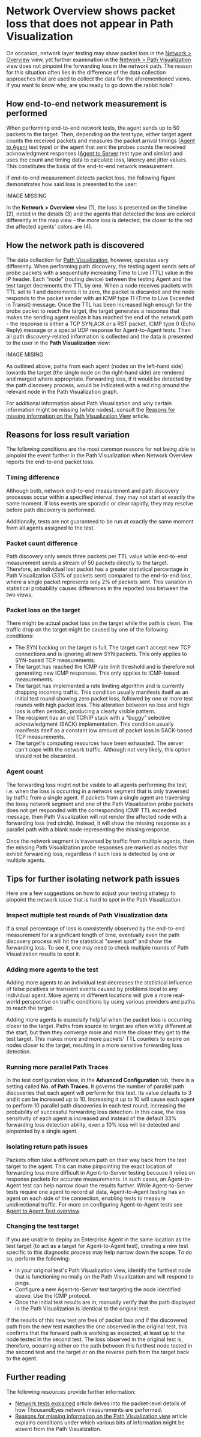 # Network Overview shows packet loss that does not appear in Path Visualization

On occasion, network layer testing may show packet loss in the [Network &gt; Overview](https://success.thousandeyes.com/PublicArticlePage?articleIdParam=kA0E0000000CmmtKAC_Using-the-Network-Overview-view) view, yet further examination in the [Network &gt; Path Visualization](https://success.thousandeyes.com/PublicArticlePage?articleIdParam=kA0E0000000CmmiKAC_Using-the-Path-Visualization-View) view does not pinpoint the forwarding loss in the network path. The reason for this situation often lies in the difference of the data collection approaches that are used to collect the data for the aforementioned views. If you want to know why, are you ready to go down the rabbit hole?

## How end-to-end network measurement is performed

 When performing end-to-end network tests, the agent sends up to 50 packets to the target. Then, depending on the test type, either target agent counts the received packets and measures the packet arrival timings \([Agent to Agent](https://success.thousandeyes.com/PublicArticlePage?articleIdParam=kA0E0000000CmmwKAC_Agent-to-Agent-Test-overview) test type\) or the agent that sent the probes counts the received acknowledgment responses \([Agent to Server](https://success.thousandeyes.com/PublicArticlePage?articleIdParam=kA0E0000000Cmo3KAC_Network-tests-explained) test type and similar\) and uses the count and timing data to calculate loss, latency and jitter values. This constitutes the basis of the end-to-end network measurement.

If end-to-end measurement detects packet loss, the following figure demonstrates how said loss is presented to the user:

IMAGE MISSING

In the **Network &gt; Overview** view \(1\), the loss is presented on the timeline \(2\), noted in the details \(3\) and the agents that detected the loss are colored differently in the map view - the more loss is detected, the closer to the red the affected agents' colors are \(4\).  

## How the network path is discovered

 The data collection for [Path Visualization](https://success.thousandeyes.com/PublicArticlePage?articleIdParam=kA0E0000000CmmiKAC_Using-the-Path-Visualization-View), however, operates very differently. When performing path discovery, the testing agent sends sets of probe packets with a sequentially increasing Time to Live \(TTL\) value in the IP header. Each “node” \(routing device\) between the testing Agent and the test target decrements the TTL by one. When a node receives packets with TTL set to 1 and decrements it to zero, the packet is discarded and the node responds to the packet sender with an ICMP type 11 \(Time to Live Exceeded in Transit\) message. Once the TTL has been increased high enough for the probe packet to reach the target, the target generates a response that makes the sending agent realize it has reached the end of the network path - the response is either a TCP SYN,ACK or a RST packet, ICMP type 0 \(Echo Reply\) message or a special UDP response for Agent-to-Agent tests. Then all path discovery-related information is collected and the data is presented to the user in the **Path Visualization** view:

IMAGE MISING

As outlined above, paths from each agent \(nodes on the left-hand side\) towards the target \(the single node on the right-hand side\) are rendered and merged where appropriate. Forwarding loss, if it would be detected by the path discovery process, would be indicated with a red ring around the relevant node in the Path Visualization graph.

For additional information about Path Visualization and why certain information might be missing \(white nodes\), consult the [Reasons for missing information on the Path Visualization View](https://success.thousandeyes.com/PublicArticlePage?articleIdParam=kA0E0000000Cmn4KAC) article.  

## Reasons for loss result variation

 The following conditions are the most common reasons for not being able to pinpoint the event further in the Path Visualization when Network Overview reports the end-to-end packet loss.

### Timing difference

 Although both, network end-to-end measurement and path discovery processes occur within a specified interval, they may not start at exactly the same moment. If loss events are sporadic or clear rapidly, they may resolve before path discovery is performed.

Additionally, tests are not guaranteed to be run at exactly the same moment from all agents assigned to the test.

### Packet count difference

 Path discovery only sends three packets per TTL value while end-to-end measurement sends a stream of 50 packets directly to the target. Therefore, an individual lost packet has a greater statistical percentage in Path Visualization \(33% of packets sent\) compared to the end-to-end loss, where a single packet represents only 2% of packets sent. This variation in statistical probability causes differences in the reported loss between the two views.

### Packet loss on the target

 There might be actual packet loss on the target while the path is clean. The traffic drop on the target might be caused by one of the following conditions:

* The SYN backlog on the target is full. The target can't accept new TCP connections and is ignoring all new SYN packets. This only applies to SYN-based TCP measurements.
* The target has reached the ICMP rate limit threshold and is therefore not generating new ICMP responses. This only applies to ICMP-based measurements.
* The target has implemented a rate limiting algorithm and is currently dropping incoming traffic. This condition usually manifests itself as an initial test round showing zero packet loss, followed by one or more test rounds with high packet loss. This alteration between no loss and high loss is often periodic, producing a clearly visible pattern.
* The recipient has an old TCP/IP stack with a "buggy" selective acknowledgment \(SACK\) implementation. This condition usually manifests itself as a constant low amount of packet loss in SACK-based TCP measurements.
* The target's computing resources have been exhausted. The server can't cope with the network traffic. Although not very likely, this option should not be discarded.

### Agent count

The forwarding loss might not be visible to all agents performing the test, i.e. when the loss is occurring in a network segment that is only traversed by traffic from a single agent. If packets from a single agent are traversing the lossy network segment and one of the Path Visualization probe packets does not get responded with the corresponding ICMP TTL exceeded message, then Path Visualization will not render the affected node with a forwarding loss \(red circle\). Instead, it will show the missing response as a parallel path with a blank node representing the missing response.

Once the network segment is traversed by traffic from multiple agents, then the missing Path Visualization probe responses are marked as nodes that exhibit forwarding loss, regardless if such loss is detected by one or multiple agents. 

## Tips for further isolating network path issues

 Here are a few suggestions on how to adjust your testing strategy to pinpoint the network issue that is hard to spot in the Path Visualization.

### Inspect multiple test rounds of Path Visualization data

 If a small percentage of loss is consistently observed by the end-to-end measurement for a significant length of time, eventually even the path discovery process will hit the statistical "sweet spot" and show the forwarding loss. To see it, one may need to check multiple rounds of Path Visualization results to spot it.

### Adding more agents to the test

 Adding more agents to an individual test decreases the statistical influence of false positives or transient events caused by problems local to any individual agent. More agents in different locations will give a more real-world perspective on traffic conditions by using various providers and paths to reach the target.

Adding more agents is especially helpful when the packet loss is occurring closer to the target. Paths from source to target are often wildly different at the start, but then they converge more and more the closer they get to the test target. This makes more and more packets' TTL counters to expire on nodes closer to the target, resulting in a more sensitive forwarding loss detection.

### Running more parallel Path Traces

In the test configuration view, in the **Advanced Configuration** tab, there is a setting called **No. of Path Traces**. It governs the number of parallel path discoveries that each agent will perform for this test. Its value defaults to 3 and it can be increased up to 10. Increasing it up to 10 will cause each agent to perform 10 parallel path discoveries in each test round, increasing the probability of successful forwarding loss detection. In this case, the loss sensitivity of each agent is increased and instead of the default 33% forwarding loss detection ability, even a 10% loss will be detected and pinpointed by a single agent.  
 

### Isolating return path issues

Packets often take a different return path on their way back from the test target to the agent. This can make pinpointing the exact location of forwarding loss more difficult in Agent-to-Server testing because it relies on response packets for accurate measurements. In such cases, an Agent-to-Agent test can help narrow down the results further. While Agent-to-Server tests require one agent to record all data, Agent-to-Agent testing has an agent on each side of the connection, enabling tests to measure unidirectional traffic. For more on configuring Agent-to-Agent tests see [Agent to Agent Test overview](https://success.thousandeyes.com/PublicArticlePage?articleIdParam=kA0E0000000CmmwKAC).  
 

### Changing the test target

If you are unable to deploy an Enterprise Agent in the same location as the test target \(to act as a target for Agent-to-Agent test\), creating a new test specific to this diagnostic process may help narrow down the scope. To do so, perform the following:

* In your original test's Path Visualization view, identify the furthest node that is functioning normally on the Path Visualization and will respond to pings.
* Configure a new Agent-to-Server test targeting the node identified above. Use the ICMP protocol.
* Once the initial test results are in, manually verify that the path displayed in the Path Visualization is identical to the original test.

If the results of this new test are free of packet loss and if the discovered path from the new test matches the one observed in the original test, this confirms that the forward path is working as expected, at least up to the node tested in the second test. The loss observed in the original test is, therefore, occurring either on the path between this furthest node tested in the second test and the target or on the reverse path from the target back to the agent.

## Further reading

The following resources provide further information:

* [Network tests explained](https://success.thousandeyes.com/PublicArticlePage?articleIdParam=kA0E0000000Cmo3KAC_Network-tests-explained) article delves into the packet-level details of how ThousandEyes network measurements are performed.
* [Reasons for missing information on the Path Visualization view](https://success.thousandeyes.com/PublicArticlePage?articleIdParam=kA0E0000000Cmn4KAC_Reasons-for-missing-information-on-the-Path-Visualization-View) article explains conditions under which various bits of information might be absent from the Path Visualization.

